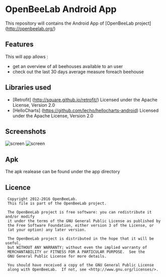 # OpenBeeLab Android App

This repository will contains the Android App of [OpenBeeLab project] (http://openbeelab.org/)

## Features

This will app allows : 
- get an overview of all beehouses available to an user
- check out the last 30 days average measure foreach beehouse


## Libraries used

* [Retrofit] (http://square.github.io/retrofit/) 
	Licensed under the Apache License, Version 2.0 
* [HelloCharts] (https://github.com/lecho/hellocharts-android) 
	Licensed under the Apache License, Version 2.0 
	
## Screenshots
![screen](../master/screenshot/Screenshot_2015-12-03-18-24-36_iphone6plus_spacegrey_portrait.png "apiaries overview")
![screen](../master/screenshot/Screenshot_2015-11-25-20-06-30_iphone6plus_spacegrey_portrait.png "weight per week overthe last 30 days")

## Apk
The apk realease can be found under the app directory
	
## Licence

	 Copyright 2012-2016 OpenBeeLab.
	 This file is part of the OpenBeeLab project.

	 The OpenBeeLab project is free software: you can redistribute it and/or modify
	 it under the terms of the GNU General Public License as published by
	 the Free Software Foundation, either version 3 of the License, or
	 (at your option) any later version.

	 The OpenBeeLab project is distributed in the hope that it will be useful,
	 but WITHOUT ANY WARRANTY; without even the implied warranty of
	 MERCHANTABILITY or FITNESS FOR A PARTICULAR PURPOSE.  See the
	 GNU General Public License for more details.

	 You should have received a copy of the GNU General Public License
	 along with OpenBeeLab.  If not, see <http://www.gnu.org/licenses/>.


